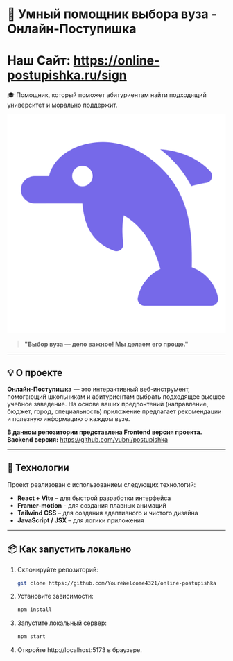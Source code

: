 # 🐬 Умный помощник выбора вуза - Онлайн-Поступишка

# Наш Сайт: https://online-postupishka.ru/sign 

🎓 Помощник, который поможет абитуриентам найти подходящий университет и морально поддержит.

![Логотип](/public/dolphin.png)

> **"Выбор вуза — дело важное! Мы делаем его проще."**

---

## 💡 О проекте

**Онлайн-Поступишка** — это интерактивный веб-инструмент, помогающий школьникам и абитуриентам выбрать подходящее высшее учебное заведение. На основе ваших предпочтений (направление, бюджет, город, специальность) приложение предлагает рекомендации и полезную информацию о каждом вузе.

**В данном репозитории представлена Frontend версия проекта.**
**Backend версия:** https://github.com/vubni/postupishka

---

## 🔧 Технологии

Проект реализован с использованием следующих технологий:

- **React + Vite** – для быстрой разработки интерфейса
- **Framer-motion** - для создания плавных анимаций
- **Tailwind CSS** – для создания адаптивного и чистого дизайна  
- **JavaScript / JSX** – для логики приложения  

---

## 📦 Как запустить локально

1. Склонируйте репозиторий:
   ```bash
   git clone https://github.com/YoureWelcome4321/online-postupishka

2. Установите зависимости:
   ```bash
   npm install

3. Запустите локальный сервер:
   ```bash
   npm start

4. Откройте http://localhost:5173 в браузере.
   
